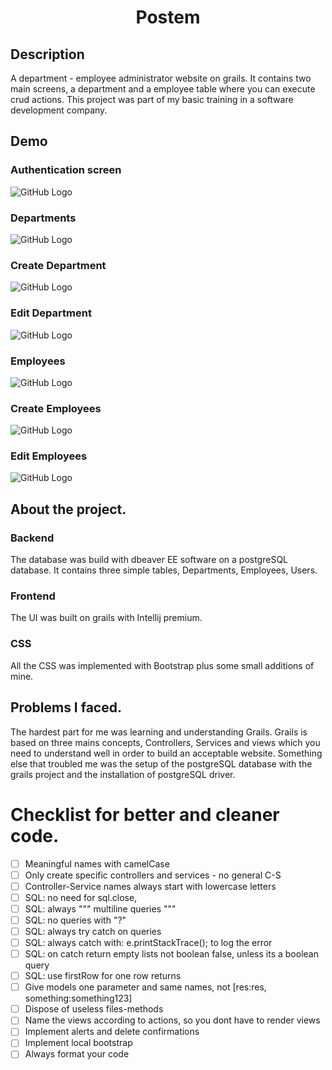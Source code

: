 <h1 align="center">Postem</h1>


## Description

A department - employee administrator website on grails. It contains two main screens, a department and a employee table where you can execute crud actions. This project was part of my basic training in a software development company.

## Demo 

### Authentication screen ###


![GitHub Logo](/images/Login.jpg)


### Departments ###

![GitHub Logo](/images/Departments.jpg)


### Create Department ###

![GitHub Logo](/images/CreateDepartment.jpg)


### Edit Department ###

![GitHub Logo](/images/EditDepartment.jpg)


### Employees ###

![GitHub Logo](/images/Employees.jpg)



### Create Employees ###

![GitHub Logo](/images/CreateEmployee.jpg)



### Edit Employees ###

![GitHub Logo](/images/EditEmployee.jpg)

## About the project.

### Backend 

The database was build with dbeaver EE software on a postgreSQL database. It contains three simple tables, Departments, Employees, Users.

### Frontend

The UI was built on grails with Intellij premium.

### CSS

All the CSS was implemented with Bootstrap plus some small additions of mine.

## Problems I faced.

The hardest part for me was learning and understanding Grails. Grails is based on three mains concepts, Controllers, Services and views which you need to understand well in order to build an acceptable website. Something else that troubled me was the setup of the postgreSQL database with the grails project and the installation of postgreSQL driver.

# Checklist for better and cleaner code.

* [ ] Meaningful names with camelCase
* [ ] Only create specific controllers and services - no general C-S
* [ ] Controller-Service names always start with lowercase letters
* [ ] SQL: no need for sql.close, 
* [ ] SQL: always """ multiline queries """
* [ ] SQL: no queries with "?"
* [ ] SQL: always try catch on queries
* [ ] SQL: always catch with: e.printStackTrace(); to log the error
* [ ] SQL: on catch return empty lists not boolean false, unless its a boolean query 
* [ ] SQL: use firstRow for one row returns
* [ ] Give models one parameter and same names, not [res:res, something:something123]
* [ ] Dispose of useless files-methods
* [ ] Name the views according to actions, so you dont have to render views
* [ ] Implement alerts and delete confirmations
* [ ] Implement local bootstrap
* [ ] Always format your code

